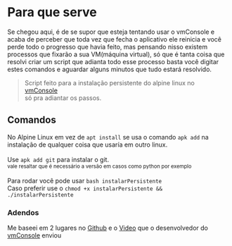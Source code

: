 # Para que serve
Se chegou aqui, é de se supor que esteja tentando usar o vmConsole e acaba de perceber que toda vez que fecha o aplicativo ele reinicia 
e você perde todo o progresso que havia feito, mas pensando nisso existem processos que fixarão a sua VM(máquina virtual), só que é tanta
coisa que resolvi criar um script que adianta todo esse processo basta você digitar estes comandos e aguardar alguns minutos que tudo estará resolvido.<br>
>Script feito para a instalação persistente do alpine linux no [vmConsole](https://play.google.com/store/apps/details?id=sylirre.vmconsole) <br>
>só pra adiantar os passos.
## Comandos
No Alpine Linux em vez de ```apt install```
se usa o comando ``` apk add ``` 
na instalação de qualquer coisa que usaría em outro linux.<br><br>
Use ``` apk add git ``` 
para instalar o git.
 <br><sup> vale resaltar que é necessário a versão em casos como python por exemplo</sup>
<br><br>
Para rodar você pode usar
```bash instalarPersistente ``` <br>
Caso preferir use o ``` chmod +x instalarPersistente && ./instalarPersistente ``` 

### Adendos
Me baseei em 2 lugares no
[Github](https://github.com/sylirre/vmConsole/wiki/03-Installing-OS-on-Disk) e o
[Video](https://youtube.com/watch?v=UkuLASG2JDQ) que o desenvolvedor do [vmConsole](https://play.google.com/store/apps/details?id=sylirre.vmconsole) enviou
